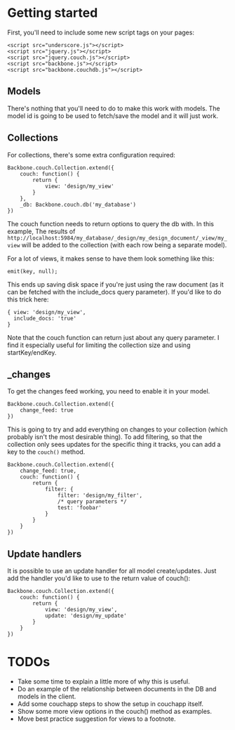 # Getting started

First, you'll need to include some new script tags on your pages:

    <script src="underscore.js"></script>
    <script src="jquery.js"></script>
    <script src="jquery.couch.js"></script>
    <script src="backbone.js"></script>
    <script src="backbone.couchdb.js"></script>

## Models

There's nothing that you'll need to do to make this work with models. The model
id is going to be used to fetch/save the model and it will just work.

## Collections

For collections, there's some extra configuration required:

    Backbone.couch.Collection.extend({
        couch: function() {
            return {
                view: 'design/my_view'
            }
        },
        _db: Backbone.couch.db('my_database')
    })

The couch function needs to return options to query the db with. In this
example, The results of
`http://localhost:5984/my_database/_design/my_design_document/_view/my_view`
will be added to the collection (with each row being a separate model).

For a lot of views, it makes sense to have them look something like this:

    emit(key, null);

This ends up saving disk space if you're just using the raw document (as it can
be fetched with the include_docs query parameter). If you'd like to do this
trick here:

    { view: 'design/my_view',
      include_docs: 'true'
    }

Note that the couch function can return just about any query parameter. I find
it especially useful for limiting the collection size and using startKey/endKey.

## _changes

To get the changes feed working, you need to enable it in your model.

    Backbone.couch.Collection.extend({
        change_feed: true
    })

This is going to try and add everything on changes to your collection (which
probably isn't the most desirable thing). To add filtering, so that the
collection only sees updates for the specific thing it tracks, you can add a
key to the `couch()` method.

    Backbone.couch.Collection.extend({
        change_feed: true,
        couch: function() {
            return {
                filter: {
                    filter: 'design/my_filter',
                    /* query parameters */
                    test: 'foobar'
                }
            }
        }
    })

## Update handlers

It is possible to use an update handler for all model create/updates. Just add
the handler you'd like to use to the return value of couch():

    Backbone.couch.Collection.extend({
        couch: function() {
            return {
                view: 'design/my_view',
                update: 'design/my_update'
            }
        }
    })

# TODOs

- Take some time to explain a little more of why this is useful.
- Do an example of the relationship between documents in the DB and models in
  the client.
- Add some couchapp steps to show the setup in couchapp itself.
- Show some more view options in the couch() method as examples.
- Move best practice suggestion for views to a footnote.
